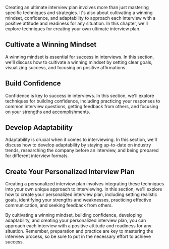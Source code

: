 
Creating an ultimate interview plan involves more than just mastering specific techniques and strategies. It's also about cultivating a winning mindset, confidence, and adaptability to approach each interview with a positive attitude and readiness for any situation. In this chapter, we'll explore techniques for creating your own ultimate interview plan.

Cultivate a Winning Mindset
---------------------------

A winning mindset is essential for success in interviews. In this section, we'll discuss how to cultivate a winning mindset by setting clear goals, visualizing success, and focusing on positive affirmations.

Build Confidence
----------------

Confidence is key to success in interviews. In this section, we'll explore techniques for building confidence, including practicing your responses to common interview questions, getting feedback from others, and focusing on your strengths and accomplishments.

Develop Adaptability
--------------------

Adaptability is crucial when it comes to interviewing. In this section, we'll discuss how to develop adaptability by staying up-to-date on industry trends, researching the company before an interview, and being prepared for different interview formats.

Create Your Personalized Interview Plan
---------------------------------------

Creating a personalized interview plan involves integrating these techniques into your own unique approach to interviewing. In this section, we'll explore how to create your personalized interview plan, including setting realistic goals, identifying your strengths and weaknesses, practicing effective communication, and seeking feedback from others.

By cultivating a winning mindset, building confidence, developing adaptability, and creating your personalized interview plan, you can approach each interview with a positive attitude and readiness for any situation. Remember, preparation and practice are key to mastering the interview process, so be sure to put in the necessary effort to achieve success.
